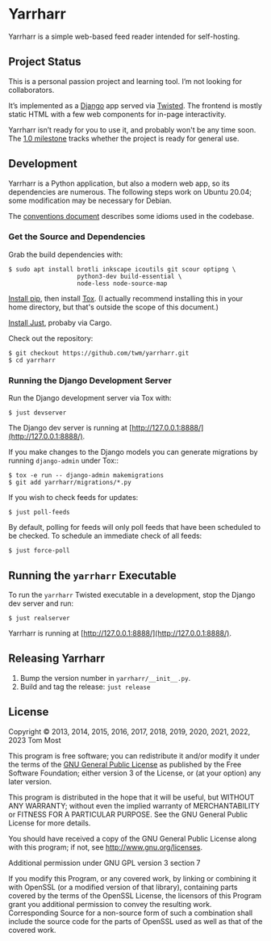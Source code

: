 # Yarrharr

Yarrharr is a simple web-based feed reader intended for self-hosting.

## Project Status

This is a personal passion project and learning tool.
I’m not looking for collaborators.

It’s implemented as a [Django](https://www.djangoproject.com/) app served via [Twisted](https://twisted.org/).
The frontend is mostly static HTML with a few web components for in-page interactivity.

Yarrharr isn’t ready for you to use it, and probably won't be any time soon.
The [1.0 milestone](https://github.com/twm/yarrharr/milestone/1) tracks whether the project is ready for general use.

## Development

Yarrharr is a Python application, but also a modern web app, so its dependencies are numerous.
The following steps work on Ubuntu 20.04; some modification may be necessary for Debian.

The [conventions document](./conventions.md) describes some idioms used in the codebase.

### Get the Source and Dependencies

Grab the build dependencies with:

    $ sudo apt install brotli inkscape icoutils git scour optipng \
                       python3-dev build-essential \
                       node-less node-source-map

[Install pip](https://pip.pypa.io/en/latest/installing/#get-pip), then install [Tox](http://tox.readthedocs.org/en/latest/).
(I actually recommend installing this in your home directory, but that's outside the scope of this document.)

[Install Just](https://just.systems/man/en/), probaby via Cargo.

Check out the repository:

    $ git checkout https://github.com/twm/yarrharr.git
    $ cd yarrharr

### Running the Django Development Server

Run the Django development server via Tox with:

    $ just devserver

The Django dev server is running at [http://127.0.0.1:8888/](http://127.0.0.1:8888/).

If you make changes to the Django models you can generate migrations by running `django-admin` under Tox::

    $ tox -e run -- django-admin makemigrations
    $ git add yarrharr/migrations/*.py

If you wish to check feeds for updates:

    $ just poll-feeds

By default, polling for feeds will only poll feeds that have been scheduled to be checked.
To schedule an immediate check of all feeds:

    $ just force-poll

## Running the `yarrharr` Executable

To run the `yarrharr` Twisted executable in a development, stop the Django dev server and run:

    $ just realserver

Yarrharr is running at [http://127.0.0.1:8888/](http://127.0.0.1:8888/).

## Releasing Yarrharr

 1. Bump the version number in ``yarrharr/__init__.py``.
 2. Build and tag the release: ``just release``

## License

Copyright © 2013, 2014, 2015, 2016, 2017, 2018, 2019, 2020, 2021, 2022, 2023 Tom Most

This program is free software; you can redistribute it and/or modify it under
the terms of the [GNU General Public License](./COPYING) as published by the Free Software
Foundation; either version 3 of the License, or (at your option) any later
version.

This program is distributed in the hope that it will be useful, but WITHOUT ANY
WARRANTY; without even the implied warranty of MERCHANTABILITY or FITNESS FOR A
PARTICULAR PURPOSE. See the GNU General Public License for more details.

You should have received a copy of the GNU General Public License along with
this program; if not, see <http://www.gnu.org/licenses>.

Additional permission under GNU GPL version 3 section 7

If you modify this Program, or any covered work, by linking or combining it
with OpenSSL (or a modified version of that library), containing parts covered
by the terms of the OpenSSL License, the licensors of this Program grant you
additional permission to convey the resulting work.  Corresponding Source for a
non-source form of such a combination shall include the source code for the
parts of OpenSSL used as well as that of the covered work.

